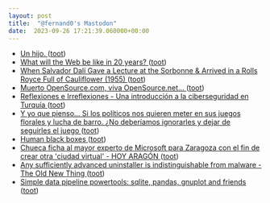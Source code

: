 ```yaml
---
layout: post
title:  "@fernand0's Mastodon"
date:  2023-09-26 17:21:39.060000+00:00
---
```

*  [Un hijo. ](https://avecesunafoto.wordpress.com/2023/09/25/un-hijo-7) ([toot](https://mastodon.social/@fernand0/111132599848509732))
*  [What will the Web be like in 20 years? ](https://shkspr.mobi/blog/2023/09/what-will-the-web-be-like-in-20-years) ([toot](https://mastodon.social/@fernand0/111132597756298555))
*  [When Salvador Dalí Gave a Lecture at the Sorbonne & Arrived in a Rolls Royce Full of Cauliflower (1955) ](https://www.openculture.com/2023/09/when-salvador-dali-gave-a-lecture-at-the-sorbonne-arrived-in-a-rolls-royce-full-of-cauliflower-1955.htm) ([toot](https://mastodon.social/@fernand0/111132306153917072))
*  [Muerto OpenSource.com, viva OpenSource.net… ](https://elpinguinotolkiano.wordpress.com/2023/09/17/muerto-opensource-com-viva-opensource-net) ([toot](https://mastodon.social/@fernand0/111132231434924762))
*  [
         Reflexiones e Irreflexiones - Una introducción a la ciberseguridad en Turquía
       ](http://fernand0.blogalia.com//historias/7876) ([toot](https://mastodon.social/@fernand0/111132163556170849))
*  [Y yo que pienso... Si los políticos nos quieren meter en sus juegos florales y lucha de barro. ¿No deberíamos ignorarles y dejar de seguirles el juego ](https://mastodon.social/@fernand0/111131964772567433) ([toot](https://mastodon.social/@fernand0/111131964772567433))
*  [Human black boxes ](https://petterhol.me/2023/09/18/human-black-boxes) ([toot](https://mastodon.social/@fernand0/111131933022563442))
*  [Chueca ficha al mayor experto de Microsoft para Zaragoza con el fin de crear otra 'ciudad virtual' - HOY ARAGÓN ](https://hoyaragon.es/noticias-aragon/zaragoza/natalia-chueca-jose-antonio-ondiviela) ([toot](https://mastodon.social/@fernand0/111131592992782043))
*  [Any sufficiently advanced uninstaller is indistinguishable from malware - The Old New Thing ](https://devblogs.microsoft.com/oldnewthing/20230911-00/?p=10874) ([toot](https://mastodon.social/@fernand0/111131477197581415))
*  [Simple data pipeline powertools: sqlite, pandas, gnuplot and friends ](https://csvbase.com/blog/) ([toot](https://mastodon.social/@fernand0/111131243870415081))
